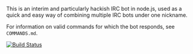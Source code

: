 This is an interim and particularly hackish IRC bot in node.js, used as a quick
and easy way of combining multiple IRC bots under one nickname.

For information on valid commands for which the bot responds, see `COMMANDS.md`.

[![Build Status](https://travis-ci.org/zuzakistan/civilservant.svg)](https://travis-ci.org/zuzakistan/civilservant)
